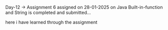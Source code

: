 Day-12 -> Assignment 6 assigned on 28-01-2025 on Java Built-in-function and String is completed and submitted...

here i have learned through the assignment